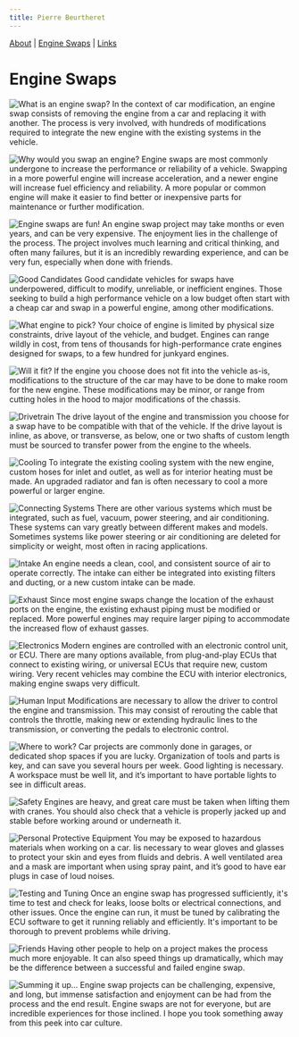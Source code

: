 ```yaml
---
title: Pierre Beurtheret
---
```

[About](../index.html) | [Engine Swaps](swaps.html) | [Links](../links.html)
# Engine Swaps

![What is an engine swap?](./1.png)
In the context of car modification, an engine swap consists of removing the engine from a car and replacing it with another. The process is very involved, with hundreds of modifications required to integrate the new engine with the existing systems in the vehicle.

![Why would you swap an engine?](./2.png)
Engine swaps are most commonly undergone to increase the performance or reliability of a vehicle. Swapping in a more powerful engine will increase acceleration, and a newer engine will increase fuel efficiency and reliability. A more popular or common engine will make it easier to find better or inexpensive parts for maintenance or further modification.

![Engine swaps are fun!](./3.png)
An engine swap project may take months or even years, and can be very expensive. The enjoyment lies in the challenge of the process. The project involves much learning and critical thinking, and often many failures, but it is an incredibly rewarding experience, and can be very fun, especially when done with friends.

![Good Candidates](./4.png)
Good candidate vehicles for swaps have underpowered, difficult to modify, unreliable, or inefficient engines. Those seeking to build a high performance vehicle on a low budget often start with a cheap car and swap in a powerful engine, among other modifications.

![What engine to pick?](./5.png)
Your choice of engine is limited by physical size constraints, drive layout of the vehicle, and budget. Engines can range wildly in cost, from tens of thousands for high-performance crate engines designed for swaps, to a few hundred for junkyard engines.

![Will it fit?](./6.png)
If the engine you choose does not fit into the vehicle as-is, modifications to the structure of the car may have to be done to make room for the new engine.  These modifications may be minor, or range from cutting holes in the hood to major modifications of the chassis.

![Drivetrain](./7.png)
The drive layout of the engine and transmission you choose for a swap have to be compatible with that of the vehicle. If the drive layout is inline, as above, or transverse, as below, one or two shafts of custom length must be sourced to transfer power from the engine to the wheels.

![Cooling](./8.png)
To integrate the existing cooling system with the new engine, custom hoses for inlet and outlet, as well as for interior heating must be made. An upgraded radiator and fan is often necessary to cool a more powerful or larger engine.

![Connecting Systems](./9.png)
There are other various systems which must be integrated, such as fuel, vacuum, power steering, and air conditioning. These systems can vary greatly between different makes and models. Sometimes systems like power steering or air conditioning are deleted for simplicity or weight, most often in racing applications.

![Intake](./10.png)
An engine needs a clean, cool, and consistent source of air to operate correctly. The intake can either be integrated into existing filters and ducting, or a new custom intake can be made.

![Exhaust](./11.png)
Since most engine swaps change the location of the exhaust ports on the engine, the existing exhaust piping must be modified or replaced. More powerful engines may require larger piping to accommodate the increased flow of exhaust gasses.

![Electronics](./12.png)
Modern engines are controlled with an electronic control unit, or ECU. There are many options available, from plug-and-play ECUs that connect to existing wiring, or universal ECUs that require new, custom wiring. Very recent vehicles may combine the ECU with interior electronics, making engine swaps very difficult.

![Human Input](./13.png)
Modifications are necessary to allow the driver to control the engine and transmission. This may consist of rerouting the cable that controls the throttle, making new or extending hydraulic lines to the transmission, or converting the pedals to electronic control.

![Where to work?](./14.png)
Car projects are commonly done in garages, or dedicated shop spaces if you are lucky. Organization of tools and parts is key, and can save you several hours per week. Good lighting is necessary.  A workspace must be well lit, and it’s important to have portable lights to see in difficult areas.

![Safety](./15.png)
Engines are heavy, and great care must be taken when lifting them with cranes. You should also check that a vehicle is properly jacked up and stable before working around or underneath it.

![Personal Protective Equipment](./16.png)
You may be exposed to hazardous materials when working on a car. Iis necessary to wear gloves and glasses to protect your skin and eyes from fluids and debris. A well ventilated area and a mask are important when using spray paint, and it’s good to have ear plugs in case of loud noises.

![Testing and Tuning](./17.png)
Once an engine swap has progressed sufficiently, it's time to test and check for leaks, loose bolts or electrical connections, and other issues. Once the engine can run, it must be tuned by calibrating the ECU software to get it running reliably and efficiently. It's important to be thorough to prevent problems while driving.

![Friends](./18.png)
Having other people to help on a project makes the process much more enjoyable. It can also speed things up dramatically, which may be the difference between a successful and failed engine swap.

![Summing it up…](./19.png)
Engine swap projects can be challenging, expensive, and long, but immense satisfaction and enjoyment can be had from the process and the end result. Engine swaps are not for everyone, but are incredible experiences for those inclined. I hope you took something away from this peek into car culture.

